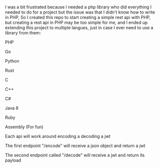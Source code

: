 I was a bit frustrated because I needed a php library who did everything I needed to do for a project but the issue was that I didn't know how to write in PHP,
So I created this repo to start creating a simple rest api with PHP, but creating a rest api in PHP may be too simple for me, and I ended up extending this project to multiple langues, just in case I ever need to use a library from them:

PHP

Go

Python

Rust

C

C++ 

C#

Java 8

Ruby

Assembly (For fun)


Each api will work around encoding a decoding a jwt

The first endpoint "/encode" will receive a json object and return a jwt

The second endpoint called "/decode" will receive a jwt and return its payload